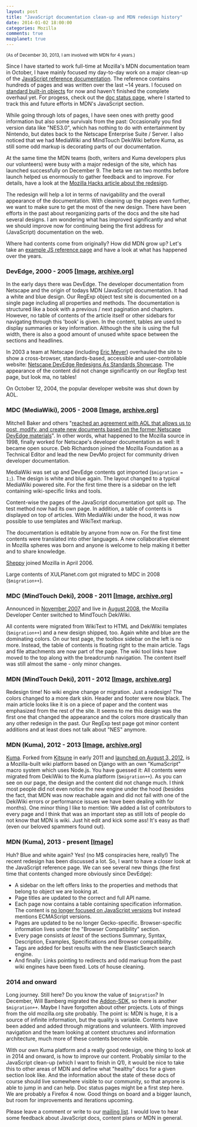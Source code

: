 ```yaml
---
layout: post
title: "JavaScript documentation clean-up and MDN redesign history"
date: 2014-01-02 18:00:00
categories: Mozilla
comments: true
mozplanet: true
---
```


<small>(As of December 30, 2013, I am involved with MDN for 4 years.)</small>

Since I have started to work full-time at Mozilla's MDN documentation team in
October, I have mainly focused my day-to-day work on a major clean-up of the
<a href="https://developer.mozilla.org/en-US/docs/Web/JavaScript/Reference/">
JavaScript reference documentation</a>. The reference contains hundreds of pages
and was written over the last ~14 years. I focused on
<a href="https://developer.mozilla.org/en-US/docs/Web/JavaScript/Reference/Global_Objects">
standard built-in objects</a> for now and haven't finished the complete overhaul
yet. For progess, check out the
<a href="https://developer.mozilla.org/en-US/docs/Web/JavaScript/Doc_status">
doc status page</a>, where I started to track this and future efforts in MDN's
JavaScript section.

While going through lots of pages, I have seen ones with pretty good
information but also some survivals from the past: Occasionally you find version
data like "NES3.0", which has nothing to do with entertainment by Nintendo, but
dates back to the Netscape Enterprise Suite / Server. I also noticed that
we had MediaWiki and MindTouch DekiWiki before Kuma, as still some odd markup
is decorating parts of our documentation.

At the same time the MDN teams (both, writers and Kuma developers plus our
volunteers) were busy with a major redesign of the site, which has launched
successfully on December 9. The beta we ran two months before launch helped us
enormously to gather feedback and to improve. For details, have a look at the
<a href="https://hacks.mozilla.org/2013/12/the-mozilla-developer-network-has-a-new-face/">
Mozilla Hacks article about the redesign</a>.

The redesign will help a lot in terms of navigability and the
overall appearance of the documentation. With cleaning up the pages even
further, we want to make sure to get the most of the new design.
There have been efforts in the past about reorganizing parts of the docs
and the site had several designs. I am wondering what has improved
significantly and what we should improve now for continuing being the first address
for (JavaScript) documentation on the web.

Where had contents come from originally? How did MDN grow up? Let's take an
<a href="https://developer.mozilla.org/en-US/docs/Web/JavaScript/Reference/Global_Objects/RegExp/test">example JS reference page</a>
and have a look at what has happened over the years.


<h3 id="y2000">DevEdge, 2000 - 2005 [<a href="{{ site.url }}/assets/img/mdn-2000.png">Image</a>,
<a href="https://web.archive.org/web/20021202221020/http://devedge.netscape.com/library/manuals/2000/javascript/1.5/reference/regexp.html">archive.org</a>]</h3>
In the early days there was DevEdge. The developer documentation from Netscape
and the origin of todays MDN (JavaScript) documentation.
It had a white and blue design. Our RegExp object test site is documented on a single page
including all properties and methods. The documentation is structured like a
book with a previous / next pagination and chapters. However, no table of
contents of the article itself or other sidebars for navigating through this 'book'
is given. In the content, tables are used to display summaries or key information.
Although the site is using the full width, there is also a good amount of unused
white space between the sections and headlines.

In 2003 a team at Netscape (including <a href="http://www.meyerweb.com">Eric Meyer</a>) overhauled the site to show a
cross-browser, standards-based, accessible and user-controllable website:
<a href="https://web.archive.org/web/20030411081826/http://devedge.netscape.com/viewsource/2003/devedge-redesign/">
Netscape DevEdge Redesigns As Standards Showcase</a>.
The appearance of the content did not change significantly on our RegExp test page,
but look ma, no tables!

On October 12, 2004, the popular developer website was shut down by AOL.


<h3 id="y2005">MDC (MediaWiki), 2005 - 2008 [<a href="{{ site.url }}/assets/img/mdn-2005.png">Image</a>,
<a href="https://web.archive.org/web/20051227012548/http://developer.mozilla.org/en/docs/Core_JavaScript_1.5_Reference:Global_Objects:RegExp:test">archive.org</a>]</h3>

Mitchell Baker and others "<a href="https://blog.lizardwrangler.com/2005/02/23/devmo-and-devedge-updates/">reached
an agreement with AOL that allows us to post, modify, and create new
documents based on the former Netscape DevEdge materials</a>". In other words,
what happened to the Mozilla source in 1998, finally worked for Netscape's
developer documentation as well: It became open source. Deb Richardson joined
the Mozilla Foundation as a Technical Editor and lead the new DevMo project for
community driven developer documentation.

MediaWiki was set up and DevEdge contents got imported (<code>$migration = 1;</code>).
The design is white and blue again. The layout changed to a typical MediaWiki
powered site. For the first time there is a sidebar on the left containing
wiki-specific links and tools.

Content-wise the pages of the JavaScript documentation got split up. The test method
now had its own page. In addition, a table of contents is displayed on top of articles.
With MediaWiki under the hood, it was now possible to use templates and WikiText markup.

The documentation is editable by anyone from now on. For the first time contents were translated
into other languages. A new collaborative element in Mozilla spheres was born and
anyone is welcome to help making it better and to share knowledge.

<a href="http://www.bitstampede.com/">Sheppy</a> joined Mozilla in April 2006.

Large contents of XULPlanet.com got migrated to MDC in 2008 (<code>$migration++</code>).


<h3 id="y2008">MDC (MindTouch Deki), 2008 - 2011 [<a href="{{ site.url }}/assets/img/mdn-2008.png">Image</a>,
<a href="https://web.archive.org/web/20080907192444/http://developer.mozilla.org/en/Core_JavaScript_1.5_Reference/Global_Objects/RegExp/test">archive.org</a>]</h3>
Announced in <a href="http://www.bitstampede.com/2007/11/16/mdc-big-changes-ahead/">November 2007</a>
and live in <a href="http://www.bitstampede.com/2008/08/19/mdc-on-deki-now-alive/">August 2008</a>,
the Mozilla Developer Center switched to MindTouch DekiWiki.

All contents were migrated from WikiText to HTML and DekiWiki templates (<code>$migration++</code>) and a new design
shipped, too. Again white and blue are the dominating colors. On our test page, the toolbox
sidebar on the left is no more. Instead, the table of contents is floating right
to the main article. Tags and file attachments are now part of the page. The wiki
tool links have moved to the top along with the breadcrumb navigation. The content
itself was still almost the same - only minor changes.


<h3 id="y2011">MDN (MindTouch Deki), 2011 - 2012 [<a href="{{ site.url }}/assets/img/mdn-2011.png">Image</a>,
<a href="https://web.archive.org/web/20111109184541/https://developer.mozilla.org/en/JavaScript/Reference/Global_Objects/RegExp/test">archive.org</a>]</h3>
Redesign time! No wiki engine change or migration. Just a redesign! The colors changed
to a more dark skin. Header and footer were now black. The main article looks like
it is on a piece of paper and the content was emphasized from the rest of the site.
It seems to me this design was the first one that changed the appearance and the
colors more drastically than any other redesign in the past. Our RegExp test page
got minor content additions and at least does not talk about "NES" anymore.


<h3 id="y2012">MDN (Kuma), 2012 - 2013 [<a href="{{ site.url }}/assets/img/mdn-2012.png">Image</a>,
<a href="https://web.archive.org/web/20121013150508/https://developer.mozilla.org/en-US/docs/JavaScript/Reference/Global_Objects/RegExp/test">archive.org</a>]</h3>
<a href="https://github.com/mozilla/kuma">Kuma</a>. Forked from
<a href="https://github.com/mozilla/kitsune">Kitsune</a> in early 2011 and
<a href="http://www.bitstampede.com/2012/08/03/introduction-to-kuma-templates-and-scripts/">launched on August 3, 2012</a>,
is a Mozilla-built wiki platform based on Django with an own "KumaScript" macro
system which uses Node.js. You have guessed it: All contents were migrated from
DekiWiki to the Kuma platform (<code>$migration++</code>). As you can see on our page, the
design and the content did not change much. I think most people did not even notice the new engine
under the hood (besides the fact, that MDN was now reachable again and did not fail with
one of the DekiWiki errors or performance issues we have been dealing with for months).
One minor thing I like to mention: We added a list of contributors to every page
and I think that was an important step as still lots of people do not know that MDN
is wiki. Just hit edit and kick some ass! It's easy as that! (even our beloved
spammers found out).


<h3 id="y2013">MDN (Kuma), 2013 - present [<a href="{{ site.url }}/assets/img/mdn-2013.png">Image</a>]</h3>
Huh? Blue and white again? Yes! (no M$ conspiracies here, really!)
The recent redesign has been discussed a lot. So, I want to have a closer look at
the JavaScript reference page. We can see several new things
(the first time that contents changed more obviously since DevEdge):

* A sidebar on the left offers links to the properties and methods that belong to object we are looking at.
* Page titles are updated to the correct and full API name.
* Each page now contains a table containing specification information. The content
is <a href="https://bugzilla.mozilla.org/show_bug.cgi?id=867609">no longer focused on JavaScript versions</a>
but instead mentions ECMAScript versions.
* Pages are updated to be no longer Gecko-specific. Browser-specific information lives
under the "Browser Compatibility" section.
* Every page consists <em>at least</em> of the sections Summary, Syntax,
Description, Examples, Specifications and Browser compatibility.
* Tags are added for best results with the new ElasticSearch search engine.
* And finally: Links pointing to redirects and odd markup from the past wiki
engines have been fixed. Lots of house cleaning.


<h3 id="y2014">2014 and onward</h3>
Long journey. Still here?
Do you know the value of <code>$migration</code>? In December, Will Bamberg migrated
the <a href="https://addons.mozilla.org/en-US/developers/docs/sdk/latest/">Addon-SDK</a>,
so there is another <code>$migration++</code>. Maybe I have forgotten about other
projects. Lots of things from the old mozilla.org site probably. The point is:
MDN is huge, it is a source of infinite information, but the quality is variable.
Contents have been added and added through migrations and volunteers.
With improved navigation and the team looking at content structures and information
architecture, much more of these contents become visible.

With our own Kuma platform and a really good redesign, one thing to look at in
2014 and onward, is how to improve our content. Probably similar to the JavaScript
clean-up (which I want to finish in Q1), it would be nice to take this to other areas of
MDN and define what "healthy" docs for a given section look like.
And the information about the state of these docs of course should live somewhere
visible to our community, so that anyone is able to jump in and can help.
Doc status pages might be a first step here. We are probably a Firefox 4 now. Good
things on board and a bigger launch, but room for improvements and iterations upcoming.

Please leave a comment or write to our <a href="https://lists.mozilla.org/listinfo/dev-mdc">mailing list</a>.
I would love to hear some feedback about JavaScript docs, content plans or MDN in general.
